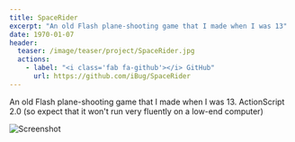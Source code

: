 ```yaml
---
title: SpaceRider
excerpt: "An old Flash plane-shooting game that I made when I was 13"
date: 1970-01-07
header:
  teaser: /image/teaser/project/SpaceRider.jpg
  actions:
    - label: "<i class='fab fa-github'></i> GitHub"
      url: https://github.com/iBug/SpaceRider
---
```


An old Flash plane-shooting game that I made when I was 13. ActionScript 2.0 (so expect that it won't run very fluently on a low-end computer)

![Screenshot](/image/SpaceRider/2.1.jpg)
